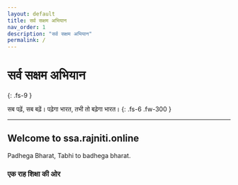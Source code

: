 ```yaml
---
layout: default
title: सर्व सक्षम अभियान
nav_order: 1
description: "सर्व सक्षम अभियान"
permalink: /
---
```


# सर्व सक्षम अभियान
{: .fs-9 }

सब पढ़ें, सब बढ़ें।
पढ़ेगा भारत, तभी तो बढ़ेगा भारत।
{: .fs-6 .fw-300 }

---

## Welcome to ssa.rajniti.online


Padhega Bharat, Tabhi to badhega bharat.

### एक राह शिक्षा की ओर 




